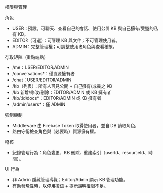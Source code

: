 權限與管理

角色
- USER：預設。可聊天、查看自己的會話、使用公開 KB 與自己擁有/受邀的私有 KB。
- EDITOR（可選）：可管理 KB 與文件；不可管理使用者。
- ADMIN：完整管理權；可調整使用者角色與查看稽核。

存取矩陣（重點端點）
- /me：USER/EDITOR/ADMIN
- /conversations*：僅資源擁有者
- /chat：USER/EDITOR/ADMIN
- /kb（列表）：所有人可見公開 + 自己擁有/成員之 KB
- /kb 新增/修改/刪除：EDITOR/ADMIN 或 KB 擁有者
- /kb/:id/docs*：EDITOR/ADMIN 或 KB 擁有者
- /admin/users*：僅 ADMIN

強制機制
- Middleware 由 Firebase Token 取得使用者，並自 DB 讀取角色。
- 路由守衛檢查角色與（必要時）資源擁有權。

稽核
- 紀錄管理行為：角色變更、KB 刪除、重建索引（userId、resourceId、時間）。

UI 行為
- 非 Admin 隱藏管理導覽；Editor/Admin 顯示 KB 管理功能。
- 有助發現性時，以停用按鈕 + 提示說明權限不足。
